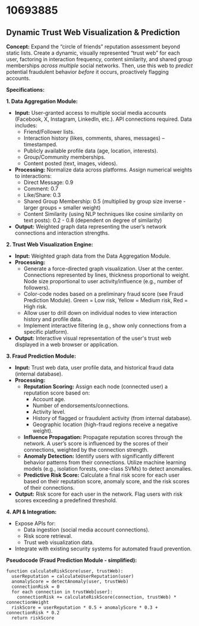 # 10693885

## Dynamic Trust Web Visualization & Prediction

**Concept:** Expand the “circle of friends” reputation assessment beyond static lists. Create a dynamic, visually represented “trust web” for each user, factoring in interaction frequency, content similarity, and shared group memberships *across multiple* social networks.  Then, use this web to *predict* potential fraudulent behavior *before* it occurs, proactively flagging accounts.

**Specifications:**

**1. Data Aggregation Module:**

*   **Input:** User-granted access to multiple social media accounts (Facebook, X, Instagram, LinkedIn, etc.).  API connections required.  Data includes:
    *   Friend/Follower lists.
    *   Interaction history (likes, comments, shares, messages) – timestamped.
    *   Publicly available profile data (age, location, interests).
    *   Group/Community memberships.
    *   Content posted (text, images, videos).
*   **Processing:**  Normalize data across platforms.  Assign numerical weights to interactions:
    *   Direct Message: 0.9
    *   Comment: 0.7
    *   Like/Share: 0.3
    *   Shared Group Membership: 0.5 (multiplied by group size inverse - larger groups = smaller weight)
    *   Content Similarity (using NLP techniques like cosine similarity on text posts): 0.2 - 0.8 (dependent on degree of similarity)
*   **Output:** Weighted graph data representing the user’s network connections and interaction strengths.

**2. Trust Web Visualization Engine:**

*   **Input:** Weighted graph data from the Data Aggregation Module.
*   **Processing:**
    *   Generate a force-directed graph visualization.  User at the center. Connections represented by lines, thickness proportional to weight. Node size proportional to user activity/influence (e.g., number of followers).
    *   Color-code nodes based on a preliminary fraud score (see Fraud Prediction Module). Green = Low risk, Yellow = Medium risk, Red = High risk.
    *   Allow user to drill down on individual nodes to view interaction history and profile data.
    *   Implement interactive filtering (e.g., show only connections from a specific platform).
*   **Output:** Interactive visual representation of the user's trust web displayed in a web browser or application.

**3. Fraud Prediction Module:**

*   **Input:** Trust web data, user profile data, and historical fraud data (internal database).
*   **Processing:**
    *   **Reputation Scoring:** Assign each node (connected user) a reputation score based on:
        *   Account age.
        *   Number of endorsements/connections.
        *   Activity level.
        *   History of flagged or fraudulent activity (from internal database).
        *   Geographic location (high-fraud regions receive a negative weight).
    *   **Influence Propagation:** Propagate reputation scores through the network. A user’s score is influenced by the scores of their connections, weighted by the connection strength.
    *   **Anomaly Detection:** Identify users with significantly different behavior patterns from their connections. Utilize machine learning models (e.g., isolation forests, one-class SVMs) to detect anomalies.
    *   **Predictive Risk Score:** Calculate a final risk score for each user based on their reputation score, anomaly score, and the risk scores of their connections.
*   **Output:** Risk score for each user in the network.  Flag users with risk scores exceeding a predefined threshold.

**4. API & Integration:**

*   Expose APIs for:
    *   Data ingestion (social media account connections).
    *   Risk score retrieval.
    *   Trust web visualization data.
*   Integrate with existing security systems for automated fraud prevention.



**Pseudocode (Fraud Prediction Module - simplified):**

```
function calculateRiskScore(user, trustWeb):
  userReputation = calculateUserReputation(user)
  anomalyScore = detectAnomaly(user, trustWeb)
  connectionRisk = 0
  for each connection in trustWeb[user]:
    connectionRisk += calculateRiskScore(connection, trustWeb) * connectionWeight
  riskScore = userReputation * 0.5 + anomalyScore * 0.3 + connectionRisk * 0.2
  return riskScore
```